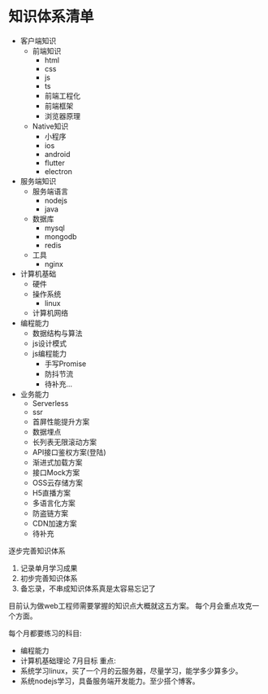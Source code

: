 # 知识体系清单
- 客户端知识
  + 前端知识
    - html
    - css
    - js
    - ts
    - 前端工程化
    - 前端框架
    - 浏览器原理
  + Native知识
    - 小程序
    - ios
    - android
    - flutter
    - electron
- 服务端知识
  + 服务端语言
    - nodejs
    - java
  + 数据库
    - mysql
    - mongodb
    - redis
  + 工具
    - nginx
- 计算机基础
  - 硬件
  - 操作系统
    + linux
  - 计算机网络
- 编程能力
  - 数据结构与算法
  - js设计模式
  - js编程能力
    + 手写Promise
    + 防抖节流
    + 待补充...
- 业务能力
  + Serverless
  + ssr
  + 首屏性能提升方案
  + 数据埋点
  + 长列表无限滚动方案
  + API接口鉴权方案(登陆)
  + 渐进式加载方案
  + 接口Mock方案
  + OSS云存储方案
  + H5直播方案
  + 多语言化方案
  + 防盗链方案
  + CDN加速方案
  + 待补充

逐步完善知识体系
1. 记录单月学习成果
2. 初步完善知识体系
3. 备忘录，不串成知识体系真是太容易忘记了

目前认为做web工程师需要掌握的知识点大概就这五方案。
每个月会重点攻克一个方面。

每个月都要练习的科目:
- 编程能力
- 计算机基础理论
7月目标 重点:
- 系统学习linux，买了一个月的云服务器，尽量学习，能学多少算多少。
- 系统nodejs学习，具备服务端开发能力。至少搭个博客。